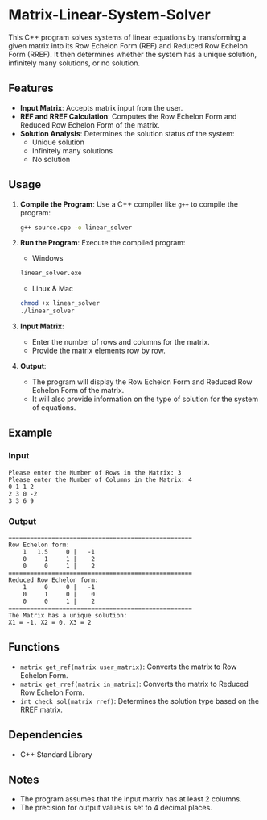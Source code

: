 # Matrix-Linear-System-Solver

This C++ program solves systems of linear equations by transforming a given matrix into its Row Echelon Form (REF) and Reduced Row Echelon Form (RREF). It then determines whether the system has a unique solution, infinitely many solutions, or no solution.

## Features

- **Input Matrix**: Accepts matrix input from the user.
- **REF and RREF Calculation**: Computes the Row Echelon Form and Reduced Row Echelon Form of the matrix.
- **Solution Analysis**: Determines the solution status of the system:
  - Unique solution
  - Infinitely many solutions
  - No solution

## Usage

1. **Compile the Program**:
   Use a C++ compiler like `g++` to compile the program:
   ```bash
   g++ source.cpp -o linear_solver
   ```

2. **Run the Program**:
   Execute the compiled program:
   - Windows
   ```bash
   linear_solver.exe
   ```
   - Linux & Mac
   ```bash
   chmod +x linear_solver
   ./linear_solver
   ```

3. **Input Matrix**:
   - Enter the number of rows and columns for the matrix.
   - Provide the matrix elements row by row.

4. **Output**:
   - The program will display the Row Echelon Form and Reduced Row Echelon Form of the matrix.
   - It will also provide information on the type of solution for the system of equations.

## Example

### Input
```
Please enter the Number of Rows in the Matrix: 3
Please enter the Number of Columns in the Matrix: 4
0 1 1 2
2 3 0 -2
3 3 6 9
```

### Output
```
===================================================
Row Echelon form:
    1   1.5     0 |   -1
    0     1     1 |    2
    0     0     1 |    2
===================================================
Reduced Row Echelon form:
    1     0     0 |   -1
    0     1     0 |    0
    0     0     1 |    2
===================================================
The Matrix has a unique solution:
X1 = -1, X2 = 0, X3 = 2
```

## Functions

- `matrix get_ref(matrix user_matrix)`: Converts the matrix to Row Echelon Form.
- `matrix get_rref(matrix in_matrix)`: Converts the matrix to Reduced Row Echelon Form.
- `int check_sol(matrix rref)`: Determines the solution type based on the RREF matrix.

## Dependencies

- C++ Standard Library

## Notes

- The program assumes that the input matrix has at least 2 columns.
- The precision for output values is set to 4 decimal places.